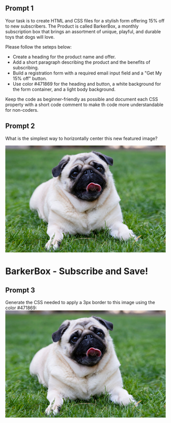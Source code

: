 ## Prompt 1
Your task is to create HTML and CSS files for a stylish form offering 15% off to new subscribers.
The Product is called BarkerBox, a monthly subscription box that brings an assortment of unique, playful, and durable toys that dogs will love.

Please follow the seteps below:
* Create a heading for the product name and offer.
* Add a short paragraph describing the product and the benefits of subscribing.
* Build a registration form with a required email input field and a "Get My 15% off" button.
* Use color #471869 for the heading and button, a white background for the form container, and a light body background.

Keep the code as beginner-friendly as possible and document each CSS property with a short code comment to make th code more understandable for non-coders.

## Prompt 2
What is the simplest way to horizontally center this new featured image?

<img class="featured-img" src="dog.jpg" alt="Illustration of a happy dog">
<h1 class="heading">BarkerBox - Subscribe and Save!</h1>

## Prompt 3
Generate the CSS needed to apply a 3px border to this image using the color #471869:
<img class="featured-img" src="dog.jpg" alt="Illustration of a happy dog">